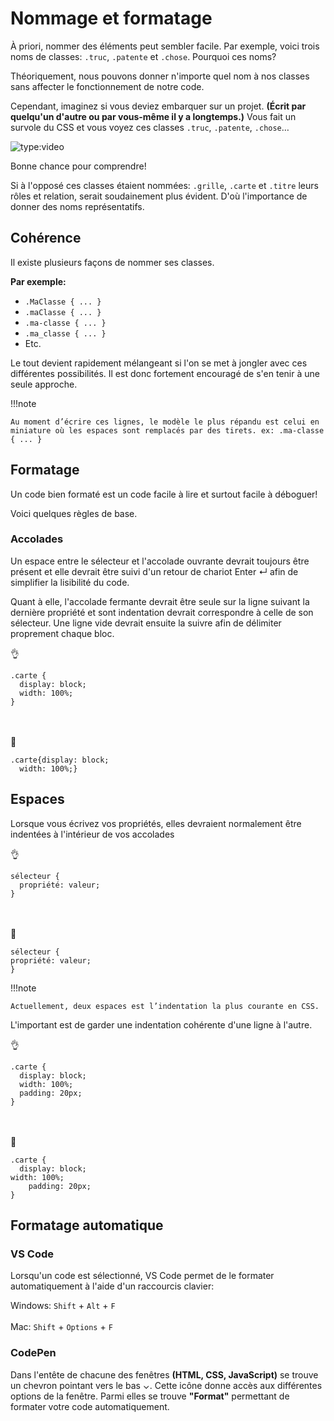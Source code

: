 # Nommage et formatage
À priori, nommer des éléments peut sembler facile. Par exemple, voici trois noms de classes: `.truc`, `.patente` et `.chose`. Pourquoi ces noms?

Théoriquement, nous pouvons donner n'importe quel nom à nos classes sans affecter le fonctionnement de notre code.

Cependant, imaginez si vous deviez embarquer sur un projet. **(Écrit par quelqu'un d'autre ou par vous-même il y a longtemps.)** Vous fait un survole du CSS et vous voyez ces classes `.truc`, `.patente`, `.chose`…


![type:video](https://github.com/user-attachments/assets/cb468664-1c05-4eaa-9f61-3aa71d4e9254)


Bonne chance pour comprendre!

Si à l'opposé ces classes étaient nommées: `.grille`, `.carte` et `.titre` leurs rôles et relation, serait soudainement plus évident. D'où l'importance de donner des noms représentatifs.


## Cohérence

Il existe plusieurs façons de nommer ses classes.

**Par exemple:**

- `.MaClasse { ... }`
- `.maClasse { ... }`
- `.ma-classe { ... }`
- `.ma_classe { ... }`
- Etc.

  
Le tout devient rapidement mélangeant si l'on se met à jongler avec ces différentes possibilités. Il est donc fortement encouragé de s'en tenir à une seule approche.

!!!note

    Au moment d’écrire ces lignes, le modèle le plus répandu est celui en miniature où les espaces sont remplacés par des tirets. ex: .ma-classe { ... }


## Formatage

Un code bien formaté est un code facile à lire et surtout facile à déboguer!

Voici quelques règles de base.

### Accolades
Un espace entre le sélecteur et l'accolade ouvrante devrait toujours être présent et elle devrait être suivi d'un retour de chariot Enter ↵ afin de simplifier la lisibilité du code.

Quant à elle, l'accolade fermante devrait être seule sur la ligne suivant la dernière propriété et sont indentation devrait correspondre à celle de son sélecteur. Une ligne vide devrait ensuite la suivre afin de délimiter proprement chaque bloc.

👌

```
.carte {
  display: block;
  width: 100%;
}
```

<br><br>
🚫

```
.carte{display: block;
  width: 100%;}
```


## Espaces

Lorsque vous écrivez vos propriétés, elles devraient normalement être indentées à l'intérieur de vos accolades

👌

```
sélecteur {
  propriété: valeur;
}
```

<br><br>
🚫

```
sélecteur {
propriété: valeur;
}
```
!!!note

    Actuellement, deux espaces est l’indentation la plus courante en CSS.

L'important est de garder une indentation cohérente d'une ligne à l'autre.

👌

```
.carte {
  display: block;
  width: 100%;
  padding: 20px;
}
```

<br><br>
🚫

```
.carte {
  display: block;
width: 100%;
    padding: 20px;
}
```


## Formatage automatique

### VS Code
Lorsqu'un code est sélectionné, VS Code permet de le formater automatiquement à l'aide d'un raccourcis clavier:

Windows: `Shift` + `Alt` + `F`
<br><br>
Mac: `Shift` + `Options` + `F`

### CodePen
Dans l'entête de chacune des fenêtres **(HTML, CSS, JavaScript)** se trouve un chevron pointant vers le bas ⌄. Cette icône donne accès aux différentes options de la fenêtre. Parmi elles se trouve **"Format"** permettant de formater votre code automatiquement.

